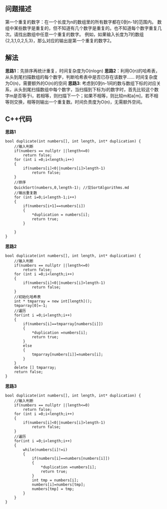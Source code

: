 ## 问题描述
第一个重复的数字：在一个长度为n的数组里的所有数字都在0到n-1的范围内。 数组中某些数字是重复的，但不知道有几个数字是重复的。也不知道每个数字重复几次。请找出数组中任意一个重复的数字。 例如，如果输入长度为7的数组{2,3,1,0,2,5,3}，那么对应的输出是第一个重复的数字2。

## 解法
**思路1**：先排序再统计重复，时间复杂度为O(nlogn)
**思路2**：利用O(n)的哈希表，从头到尾扫描数组的每个数字，判断哈希表中是否已存在该数字…… 时间复杂度为O(n)，需要额外的O(n)的空间
**思路3**: 考虑到0到n-1间的数与数组下标的对应关系，从头到尾扫描数组中每个数字，当扫描到下标为i的数字时，首先比较这个数字m是否等于i，若相等，则扫描下一个；如果不相等，则比较m和a[m]，若不相等则交换，相等则输出一个重复数。时间负责度为O(n)，无需额外空间。

## C++代码
**思路1**
```
bool duplicate(int numbers[], int length, int* duplication) {
	//输入判断
	if(numbers == nullptr ||length<=0)
		return false;
	for (int i =0;i<length;i++)
	{
		if(numbers[i]<0||numbers[i]>length-1)
			return false;
	}
	//排序
	QuickSort(numbers,0,length-1); //见SortAlgorithms.md
	//输出重复数
	for (int i=0;i<length-1;i++)
	{
		if(numbers[i+1]==numbers[i])
		{
			*duplication = numbers[i];
			return true;
		}
		
	}
}
```

**思路2**
```
bool duplicate(int numbers[], int length, int* duplication) {
	//输入判断
	if(numbers == nullptr ||length<=0)
		return false;
	for (int i =0;i<length;i++)
	{
		if(numbers[i]<0||numbers[i]>length-1)
			return false;
	}
	//初始化哈希表
	int * tmparray = new int[length]();
	tmparray[0]=-1;
	//遍历
	for(int i =0;i<length;i++)
	{
		if(numbers[i]==tmparray[numbers[i]])
		{
			*duplication =numbers[i];
			return true;
		}
		else
		{
			tmparray[numbers[i]]=numbers[i];
		}
	}
	delete [] tmparray;
	return false;
}
```

**思路3**
```
bool duplicate(int numbers[], int length, int* duplication) {
	//输入判断
	if(numbers == nullptr ||length<=0)
		return false;
	for (int i =0;i<length;i++)
	{
		if(numbers[i]<0||numbers[i]>length-1)
			return false;
	}
	//遍历
	for(int i =0;i<length;i++)
	{
		while(numbers[i]!=i)
		{
			if(numbers[i]==numbers[numbers[i]])
			{
				*duplication =numbers[i];
				return true;
			}
			int tmp = numbers[i];
			numbers[i]=numbers[tmp];
			numbers[tmp] = tmp;
		}
	}
}
```